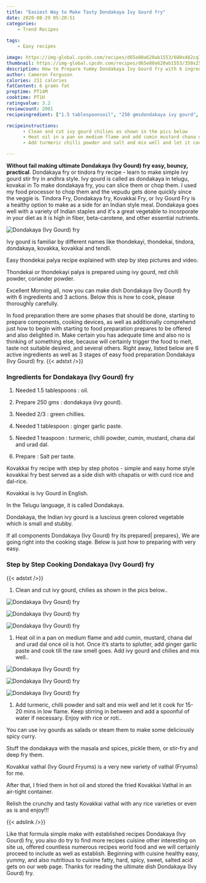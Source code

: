 ```yaml
---
title: "Easiest Way to Make Tasty Dondakaya Ivy Gourd fry"
date: 2020-08-29 05:20:51
categories:
    - Trend Recipes
    
tags:
    - Easy recipes

image: https://img-global.cpcdn.com/recipes/d65e80a620ab1553/680x482cq70/dondakaya-ivy-gourd-fry-recipe-main-photo.jpg
thumbnail: https://img-global.cpcdn.com/recipes/d65e80a620ab1553/350x250cq70/dondakaya-ivy-gourd-fry-recipe-main-photo.jpg
description: How to Prepare Yummy Dondakaya Ivy Gourd fry with 6 ingredients and 3 stages of easy cooking.
author: Cameron Ferguson
calories: 211 calories
fatContent: 6 grams fat
preptime: PT14M
cooktime: PT1H
ratingvalue: 3.2
reviewcount: 2001
recipeingredient: ["1.5 tablespoonsoil", "250 gmsdondakaya ivy gourd", "2/3green chillies", "1 tablespoonginger garlic paste", "1 teaspoonturmeric chilli powder cumin mustard chana dal and urad dal", "Salt per taste"]

recipeinstructions: 
      - Clean and cut ivy gourd chilies as shown in the pics below 
      - Heat oil in a pan on medium flame and add cumin mustard chana dal and urad dal once oil is hot Once its starts to splutter add ginger garlic paste and cook till the raw smell goes Add ivy gourd and chilies and mix well 
      - Add turmeric chilli powder and salt and mix well and let it cook for 1520 mins in low flame Keep stirring in between and add a spoonful of water if necessary Enjoy with rice or roti

---
```




**Without fail making ultimate Dondakaya (Ivy Gourd) fry easy, bouncy, practical**. Dondakaya fry or tindora fry recipe - learn to make simple ivy gourd stir fry in andhra style. Ivy gourd is called as dondakaya in telugu, kovakai in To make dondakaya fry, you can slice them or chop them. I used my food processor to chop them and the vepudu gets done quickly since the veggie is. Tindora Fry, Dondakaya fry, Kovakkai Fry, or Ivy Gourd Fry is a healthy option to make as a side for an Indian style meal. Dondakaya goes well with a variety of Indian staples and it&#39;s a great vegetable to incorporate in your diet as it is high in fiber, beta-carotene, and other essential nutrients.


![Dondakaya (Ivy Gourd) fry](https://img-global.cpcdn.com/recipes/d65e80a620ab1553/680x482cq70/dondakaya-ivy-gourd-fry-recipe-main-photo.jpg "Dondakaya (Ivy Gourd) fry")



Ivy gourd is familiar by different names like thondekayi, thondekai, tindora, dondakaya, kovakka, kovakkai and tendli.

Easy thondekai palya recipe explained with step by step pictures and video.

Thondekai or thondekayi palya is prepared using ivy gourd, red chili powder, coriander powder.


Excellent Morning all, now you can make dish Dondakaya (Ivy Gourd) fry with 6 ingredients and 3 actions. Below this is how to cook, please thoroughly carefully.

In food preparation there are some phases that should be done, starting to prepare components, cooking devices, as well as additionally comprehend just how to begin with starting to food preparation prepares to be offered and also delighted in. Make certain you has adequate time and also no is thinking of something else, because will certainly trigger the food to melt, taste not suitable desired, and several others. Right away, listed below are 6 active ingredients as well as 3 stages of easy food preparation Dondakaya (Ivy Gourd) fry.
{{< adstxt />}}

### Ingredients for Dondakaya (Ivy Gourd) fry


1. Needed 1.5 tablespoons : oil.

1. Prepare 250 gms : dondakaya (ivy gourd).

1. Needed 2/3 : green chillies.

1. Needed 1 tablespoon : ginger garlic paste.

1. Needed 1 teaspoon : turmeric, chilli powder, cumin, mustard, chana dal and urad dal.

1. Prepare  : Salt per taste.


Kovakkai fry recipe with step by step photos - simple and easy home style kovakkai fry best served as a side dish with chapatis or with curd rice and dal-rice.

Kovakkai is Ivy Gourd in English.

In the Telugu language, it is called Dondakaya.

Dondakaya, the Indian ivy gourd is a luscious green colored vegetable which is small and stubby.


If all components Dondakaya (Ivy Gourd) fry its prepared| prepares}, We are going right into the cooking stage. Below is just how to preparing with very easy.

### Step by Step Cooking Dondakaya (Ivy Gourd) fry

{{< adstxt />}}


1. Clean and cut ivy gourd, chilies as shown in the pics below..



![Dondakaya (Ivy Gourd) fry](https://img-global.cpcdn.com/steps/4bcff5aeeccead5e/160x128cq70/dondakaya-ivy-gourd-fry-recipe-step-1-photo.jpg" "Dondakaya (Ivy Gourd) fry")

![Dondakaya (Ivy Gourd) fry](https://img-global.cpcdn.com/steps/77b1e0b8fd5482c2/160x128cq70/dondakaya-ivy-gourd-fry-recipe-step-1-photo.jpg" "Dondakaya (Ivy Gourd) fry")

![Dondakaya (Ivy Gourd) fry](https://img-global.cpcdn.com/steps/2dd265ca31bea7fe/160x128cq70/dondakaya-ivy-gourd-fry-recipe-step-1-photo.jpg" "Dondakaya (Ivy Gourd) fry")



1. Heat oil in a pan on medium flame and add cumin, mustard, chana dal and urad dal once oil is hot. Once it’s starts to splutter, add ginger garlic paste and cook till the raw smell goes. Add ivy gourd and chilies and mix well..



![Dondakaya (Ivy Gourd) fry](https://img-global.cpcdn.com/steps/eac7c6888ae674f6/160x128cq70/dondakaya-ivy-gourd-fry-recipe-step-2-photo.jpg" "Dondakaya (Ivy Gourd) fry")

![Dondakaya (Ivy Gourd) fry](https://img-global.cpcdn.com/steps/aa69fa1206c497e6/160x128cq70/dondakaya-ivy-gourd-fry-recipe-step-2-photo.jpg" "Dondakaya (Ivy Gourd) fry")

![Dondakaya (Ivy Gourd) fry](https://img-global.cpcdn.com/steps/62a1f375dbccc228/160x128cq70/dondakaya-ivy-gourd-fry-recipe-step-2-photo.jpg" "Dondakaya (Ivy Gourd) fry")



1. Add turmeric, chilli powder and salt and mix well and let it cook for 15-20 mins in low flame. Keep stirring in between and add a spoonful of water if necessary. Enjoy with rice or roti..




You can use ivy gourds as salads or steam them to make some deliciously spicy curry.

Stuff the dondakaya with the masala and spices, pickle them, or stir-fry and deep fry them.

Kovakkai vathal (Ivy Gourd Fryums) is a very new variety of vathal (Fryums) for me.

After that, I fried them in hot oil and stored the fried Kovakkai Vathal in an air-tight container.

Relish the crunchy and tasty Kovakkai vathal with any rice varieties or even as is and enjoy!!!


{{< adslink />}}

Like that formula simple make with established recipes Dondakaya (Ivy Gourd) fry, you also do try to find more recipes cuisine other interesting on site us, offered countless numerous recipes world food and we will certainly proceed to include as well as establish. Beginning with cuisine healthy easy, yummy, and also nutritious to cuisine fatty, hard, spicy, sweet, salted acid gets on our web page. Thanks for reading the ultimate dish Dondakaya (Ivy Gourd) fry.
